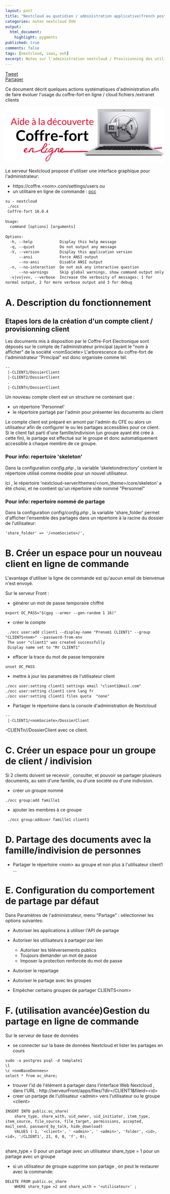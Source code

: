 ```yaml
---
layout: post
title: "Nextcloud au quotidien / administration applicative(french post)"
categories: notes nextcloud OVH
output:
  html_document:
    highlight: pygments
published: true
comments: false
tags: [nextcloud, iaas, ovh]
excerpt: Notes sur l'administration nextcloud / Provisionning des utilisateurs
---
```

<div class="social-media-list">
<a href="https://twitter.com/share?ref_src=twsrc%5Etfw" class="twitter-share-button" data-show-count="false">Tweet</a>
<script type="IN/Share" data-url="{{ site.url }}{{ page.url }}"></script>
<div class="fb-share-button" data-href="{{ site.url }}{{ page.url }}" data-layout="button" data-size="small"><a target="_blank" href="https://www.facebook.com/sharer/sharer.php?u={{ site.url }}{{ page.url }}" class="fb-xfbml-parse-ignore">Partager</a></div>
</div>

Ce document décrit quelques actions systématiques d'administration afin de faire évoluer l'usage du coffre-fort en ligne / cloud fichiers /extranet clients

![alt text](/images/20190828-logo-coffre-fort.svg "CFE / ")


Le serveur Nextcloud propose d'utiliser une interface graphique pour l'administrateur:
- https://coffre.\<nom>.com/settings/users
ou
- un utilitaire en ligne de commande : [occ](https://docs.nextcloud.com/server/9/admin_manual/configuration_server/occ_command.html)

```
su - nextcloud 
 ./occ
 Coffre-fort 16.0.4

Usage:
  command [options] [arguments]

Options:
  -h, --help            Display this help message
  -q, --quiet           Do not output any message
  -V, --version         Display this application version
      --ansi            Force ANSI output
      --no-ansi         Disable ANSI output
  -n, --no-interaction  Do not ask any interactive question
      --no-warnings     Skip global warnings, show command output only
  -v|vv|vvv, --verbose  Increase the verbosity of messages: 1 for normal output, 2 for more verbose output and 3 for debug
 ```

# A. Description du fonctionnement

## Etapes lors de la création d'un compte client / provisionning client

Les documents mis à disposition par le Coffre-Fort Electronique sont déposés sur le compte de l'administrateur principal (ayant le "nom à afficher" de la société \<nomSociete> 
L'arborescence du coffre-fort de l'administrateur "Principal" est donc organisée comme tel:

```
--
 |-CLIENT1/DossierClient
 |-CLIENT2/DossierClient
 .
 |-CLIENTn/DossierClient
```

Un nouveau compte client est un structure ne contenant que :

- un répertoire 'Personnel' 
- le répertoire partagé  par l'admin pour présenter les documents au client

Le compte client est préparé en amont par l'admin du CFE ou alors un utilisateur afin de configurer le ou les partages accessibles pour ce client.
Si le client fait parti d'une famille/indivision (un groupe ayant été crée à cette fin), le partage est effectué sur le groupe et donc automatiquement accessible à chaque membre de ce groupe.

### Pour info: repertoire 'skeleton'

Dans la configuration *config.php* , la variable 'skeletondirectory' contient le répertoire utilisé comme modèle pour un nouvel utilisateur.

Ici , le répertoire 'nextcloud-server/themes/\<nom_theme>/core/skeleton' a été choisi, et ne contient qu'un répertoire vide nommé "Personnel"

### Pour info: repertoire nommé de partage
Dans la configuration config/*config.php* , la variable 'share_folder' permet d'afficher l'ensemble des partages dans un répertoire à la racine du dossier de l'utilisateur:
```
'share_folder' => '/<nomSociete>/',
```

# B. Créer un espace pour un nouveau client en ligne de commande

L'avantage d'utiliser la ligne de commande est qu'aucun email de bienvenue n'est envoyé.

Sur le serveur Front :

- générer un mot de passe temporaire chiffré

```
export OC_PASS="$(gpg --armor --gen-random 1 16)"
```

- créer le compte

```
 ./occ user:add client1 --display-name "Prenom1 CLIENT1" --group "CLIENTS<nom>" --password-from-env
 The user "client1" was created successfully
 Display name set to "Mr CLIENT1"
```

- effacer la trace du mot de passe temporaire

```
unset OC_PASS
```
- mettre à jour les paramètres de l'utilisateur client

```
./occ user:setting client1 settings email "client1@mail.com"
./occ user:setting client1 core lang fr
./occ user:setting client1 files quota  "none"
```
- Partager le répertoine dans la console d'administration de Nextcloud

```
--
 |-CLIENT1/<nomSociete>/DossierClient
```
-CLIENTn/<nomSociete>/DossierClient avec ce client.

# C. Créer un espace pour un groupe de client / indivision

Si 2 clients doivent se recevoir , consulter, et pouvoir se partager plusieurs documents, au sein d'une famille, ou d'une société ou d'une indivision.
- créer un groupe nommé

```
./occ group:add famille1
```

- ajouter les membres à ce groupe

```
 ./occ group:adduser famille1 client1
```
# D. Partage des documents avec la famille/indivision de personnes

- Partager le répertoire \<nom> au groupe et non plus à l'utilisateur client1 ...

# E. Configuration du comportement de partage par défaut

Dans Paramètres de l'administrateur, menu "Partage" :
sélectionner les options suivantes:

- Autoriser les applications à utiliser l'API de partage

- Autoriser les utilisateurs à partager par lien
  - Autoriser les téléversements publics
  - Toujours demander un mot de passe
  - Imposer la protection renforcée du mot de passe

- Autoriser le repartage
- Autoriser le partage avec les groupes
- Empêcher certains groupes de partager
      CLIENTS\<nom>
  
# F. (utilisation avancée)Gestion du partage en ligne de commande

Sur le serveur de  base de données 
- se connecter sur la base de données Nextcloud et lister les partages en cours

```
sudo -u postgres psql -d template1
\l
\c <nomBaseDonnees>
select * from oc_share;
```

- trouver l'id de l'élément à partager dans l'interface Web Nextcloud , dans l'URL : http://serveurFront/apps/files/?dir=/CLIENT1&fileid=\<id>
- creer un partage de l'utilisateur \<admin> vers l'utilisateur ou le groupe \<client>

```
INSERT INTO public.oc_share(
	share_type, share_with, uid_owner, uid_initiator, item_type, item_source, file_source, file_target, permissions, accepted, mail_send, password_by_talk, hide_download)
	VALUES ( 1, '<client>', ' <admin>', ' <admin>', 'folder', <id>, <id>, '/CLIENT1', 21, 0, 0, 'f', 0);
	
```
share_type = 0  pour un partage avec un utilisateur 
share_type = 1 pour  un partage avec un groupe 

- si un utilisateur de groupe supprime son partage , on peut le restaurer avec la commande:

```
DELETE FROM public.oc_share
	WHERE share_type =2 and share_with = '<utilisateur>' ;	
```